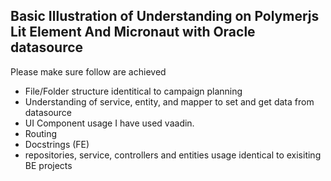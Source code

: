 ## Basic Illustration of Understanding on Polymerjs Lit Element And Micronaut with Oracle datasource


Please make sure follow are achieved 

- File/Folder structure identitical to campaign planning
- Understanding of service, entity, and mapper to set and get data from datasource
- UI Component usage I have used vaadin.
- Routing
- Docstrings (FE)
- repositories, service, controllers and entities usage identical to exisiting BE projects
